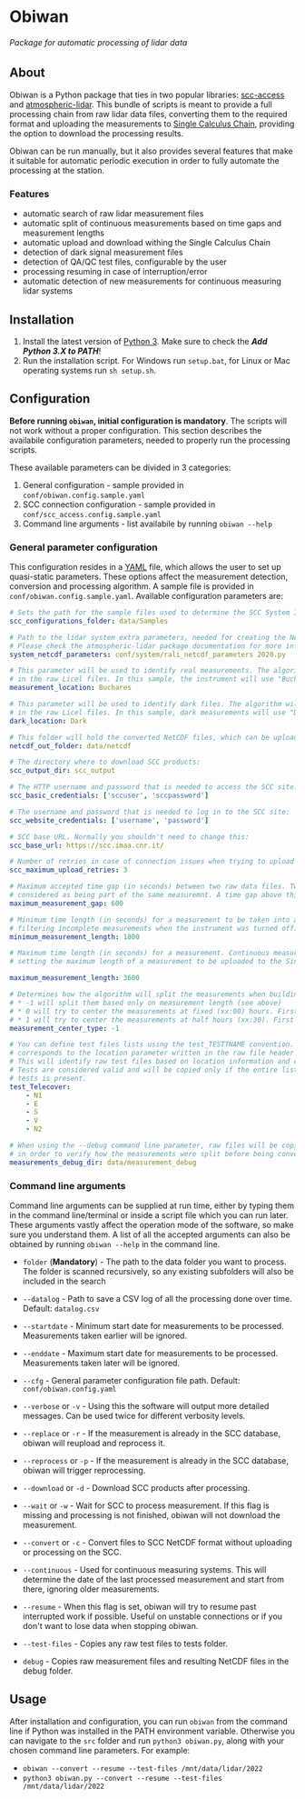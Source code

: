 # Obiwan
###### Package for automatic processing of lidar data

## About

Obiwan is a Python package that ties in two popular libraries: [scc-access](https://pypi.org/project/scc-access/) and [atmospheric-lidar](https://pypi.org/project/atmospheric-lidar/).
This bundle of scripts is meant to provide a full processing chain from raw lidar data files, converting them to the required format and uploading the measurements to
[Single Calculus Chain](https://www.earlinet.org/index.php?id=281), providing the option to download the processing results.

Obiwan can be run manually, but it also provides several features that make it suitable for automatic periodic execution in order to fully automate the processing at the station.

### Features

- automatic search of raw lidar measurement files
- automatic split of continuous measurements based on time gaps and measurement lengths
- automatic upload and download withing the Single Calculus Chain
- detection of dark signal measurement files
- detection of QA/QC test files, configurable by the user
- processing resuming in case of interruption/error
- automatic detection of new measurements for continuous measuring lidar systems

## Installation

1. Install the latest version of [Python 3](https://www.python.org/downloads/). Make sure to check the ***Add Python 3.X to PATH***!
2. Run the installation script. For Windows run `setup.bat`, for Linux or Mac operating systems run `sh setup.sh`.

## Configuration

**Before running `obiwan`, initial configuration is mandatory**. The scripts will not work without a proper configuration. This section describes the availabile configuration parameters,
needed to properly run the processing scripts.

These available parameters can be divided in 3 categories:

1. General configuration - sample provided in `conf/obiwan.config.sample.yaml`
2. SCC connection configuration - sample provided in `conf/scc_access.config.sample.yaml`
3. Command line arguments - list availabile by running `obiwan --help`

### General parameter configuration

This configuration resides in a [YAML](https://en.wikipedia.org/wiki/YAML) file, which allows the user to set up quasi-static parameters.
These options affect the measurement detection, conversion and processing algorithm. A sample file is provided in `conf/obiwan.config.sample.yaml`. Available configuration parameters are:

```YAML
# Sets the path for the sample files used to determine the SCC System ID when uploading data to the Single Calculus Chain:
scc_configurations_folder: data/Samples

# Path to the lidar system extra parameters, needed for creating the NetCDF files required by Single Calculus Chain.
# Please check the atmospheric-lidar package documentation for more information.
system_netcdf_parameters: conf/system/rali_netcdf_parameters 2020.py

# This parameter will be used to identify real measurements. The algorithm will look for this string in the location field
# in the raw Licel files. In this sample, the instrument will use "Buchares" location:
measurement_location: Buchares

# This parameter will be used to identify dark files. The algorithm will look for this string in the location field
# in the raw Licel files. In this sample, dark measurements will use "Dark" location:
dark_location: Dark

# This folder will hold the converted NetCDF files, which can be uploaded to the Single Calculus Chain:
netcdf_out_folder: data/netcdf

# The directory where to download SCC products:
scc_output_dir: scc_output

# The HTTP username and password that is needed to access the SCC site:
scc_basic_credentials: ['sccuser', 'sccpassword']

# The username and password that is needed to log in to the SCC site:
scc_website_credentials: ['username', 'password']

# SCC base URL. Normally you shouldn't need to change this:
scc_base_url: https://scc.imaa.cnr.it/

# Number of retries in case of connection issues when trying to upload measurements to the Single Calculus Chain:
scc_maximum_upload_retries: 3

# Maximum accepted time gap (in seconds) between two raw data files. Two data files with a time gap below this value will be
# considered as being part of the same measuremnt. A time gap above this value will signal a pause between two different measurements:
maximum_measurement_gap: 600

# Minimum time length (in seconds) for a measurement to be taken into account for further processing. This option is useful for
# filtering incomplete measurements when the instrument was turned off.
minimum_measurement_length: 1800

# Maximum time length (in seconds) for a measurement. Continuous measurements will be split at this length. This option is useful for
# setting the maximum length of a measurement to be uploaded to the Single Calculus Chain (usually 1 hour, or 3600 seconds).

maximum_measurement_length: 3600

# Determines how the algorithm will split the measurements when building the NetCDF files. Three values are accepted:
# * -1 will split them based only on measurement length (see above)
# * 0 will try to center the measurements at fixed (xx:00) hours. First and last measurements from a set are being excepted from this rule (depending on when the measurement started/stopped).
# * 1 will try to center the measurements at half hours (xx:30). First and last measurements from a set are being excepted from this rule (depending on when the measurement started/stopped).
measurement_center_type: -1

# You can define test files lists using the test_TESTTNAME convention. Each item in the list
# corresponds to the location parameter written in the raw file header when the test is run.
# This will identify raw test files based on location information and copies them to the "tests" folder.
# Tests are considered valid and will be copied only if the entire list of
# tests is present.
test_Telecover:
    - N1
    - E
    - S
    - V
    - N2

# When using the --debug command line parameter, raw files will be copied to the specified folder
# in order to verify how the measurements were split before being converted to SCC NetCDF files:
measurements_debug_dir: data/measurement_debug
```

### Command line arguments

Command line arguments can be supplied at run time, either by typing them in the command line/terminal or inside a script file which you can run later.
These arguments vastly affect the operation mode of the software, so make sure you understand them. A list of all the accepted arguments can also be obtained
by running `obiwan --help` in the command line.

- `folder` (**Mandatory**) - The path to the data folder you want to process. The folder is scanned recursively, so any existing subfolders will also be included
in the search

- `--datalog` - Path to save a CSV log of all the processing done over time. Default: `datalog.csv`
- `--startdate` - Minimum start date for measurements to be processed. Measurements taken earlier will be ignored.
- `--enddate` - Maximum start date for measurements to be processed. Measurements taken later will be ignored.
- `--cfg` - General parameter configuration file path. Default: `conf/obiwan.config.yaml`
- `--verbose` or `-v` - Using this the software will output more detailed messages. Can be used twice for different verbosity levels.
- `--replace` or `-r` - If the measurement is already in the SCC database, obiwan will reupload and reprocess it.
- `--reprocess` or `-p` - If the measurement is already in the SCC database, obiwan will trigger reprocessing.
- `--download` or `-d` - Download SCC products after processing.
- `--wait` or `-w` - Wait for SCC to process measurement. If this flag is missing and processing is not finished, obiwan will not download the measurement.
- `--convert` or `-c` - Convert files to SCC NetCDF format without uploading or processing on the SCC.
- `--continuous` - Used for continuous measuring systems. This will determine the date of the last processed measurement and start from there, ignoring older measurements.
- `--resume` - When this flag is set, obiwan will try to resume past interrupted work if possible. Useful on unstable connections or if you don't want to lose data when stopping obiwan.
- `--test-files` - Copies any raw test files to tests folder.
- `debug` - Copies raw measurement files and resulting NetCDF files in the debug folder.

## Usage

After installation and configuration, you can run `obiwan` from the command line if Python was installed in the PATH environment variable.
Otherwise you can navigate to the `src` folder and run `python3 obiwan.py`, along with your chosen command line parameters. For example:

- `obiwan --convert --resume --test-files /mnt/data/lidar/2022`
- `python3 obiwan.py --convert --resume --test-files /mnt/data/lidar/2022`